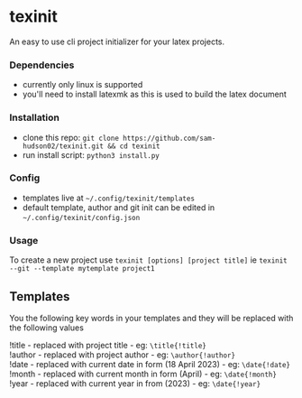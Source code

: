 # texinit

An easy to use cli project initializer for your latex projects.

### Dependencies

- currently only linux is supported
- you'll need to install latexmk as this is used to build the latex document

### Installation

- clone this repo: ```git clone https://github.com/sam-hudson02/texinit.git && cd texinit```
- run install script: ```python3 install.py```


### Config

- templates live at ```~/.config/texinit/templates```
- default template, author and git init can be edited in ```~/.config/texinit/config.json```

### Usage

To create a new project use ```texinit [options] [project title]``` ie ```texinit --git --template mytemplate project1```

## Templates

You the following key words in your templates and they will be replaced with the following values

!title - replaced with project title - eg: ```\title{!title}``` \
!author - replaced with project author - eg: ```\author{!author}``` \
!date - replaced with current date in form (18 April 2023) - eg: ```\date{!date}``` \
!month - replaced with current month in form (April) - eg: ```\date{!month}``` \
!year - replaced with current year in from (2023) - eg: ```\date{!year}``` 
